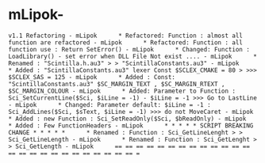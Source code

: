 # mLipok-
    v1.1 Refactoring - mLipok      * Refactored: Function : almost all function are refactored - mLipok      * Refactored: Function : all function use : Return SetError() - mLipok      * Changed: Function : LoadLibrary() - set error when DLL File Not exist .... - mLipok      * Renamed : "Scintilla.h.au3" > > "ScintillaConstants.au3" - mLipok      * Added : "ScintillaConstants.au3" lexer Const $SCLEX_CMAKE = 80 > >>> $SCLEX_SAS = 125 - mLipok      * Added : Const: "ScintillaConstants.au3" $SC_MARGIN_TEXT , $SC_MARGIN_RTEXT , $SC_MARGIN_COLOUR - mLipok      * Added: Parameter to Function : Sci_SetCurrentLine($Sci, $iLine = -1) - $iLine = -1 >>> Go to LastLine - mLipok      * Changed: Parameter default: $iLine = -1 : Sci_AddLines($Sci, $sText, $iLine = -1) >>> do not MoveCaret - mLipok      * Added : new Function : Sci_SetReadOnly($Sci, $bReadOnly) - mLipok      * Added : Few FunctionHeaders - mLipok      * * * * * SCRIPT BREAKING CHANGE * * * * *      * Renamed : Function : Sci_GetLineLenght > > Sci_GetLineLength - mLipok      * Renamed : Function : Sci_GetLenght > > Sci_GetLength - mLipok      == == == == == == == == == == == == == == == == == == == == == == == == == =
